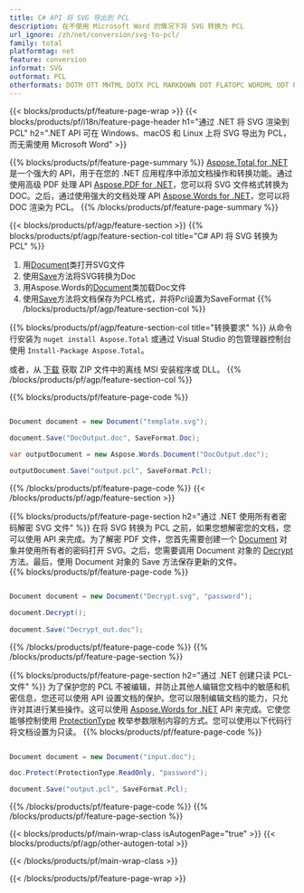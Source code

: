 ```yaml
---
title: C# API 将 SVG 导出到 PCL
description: 在不使用 Microsoft Word 的情况下将 SVG 转换为 PCL
url_ignore: /zh/net/conversion/svg-to-pcl/
family: total
platformtag: net
feature: conversion
informat: SVG
outformat: PCL
otherformats: DOTM OTT MHTML DOTX PCL MARKDOWN DOT FLATOPC WORDML ODT PS XAMLFLOW
---
```

{{< blocks/products/pf/feature-page-wrap >}}
{{< blocks/products/pf/i18n/feature-page-header h1="通过 .NET 将 SVG 渲染到 PCL" h2=".NET API 可在 Windows、macOS 和 Linux 上将 SVG 导出为 PCL，而无需使用 Microsoft Word" >}}

{{% blocks/products/pf/feature-page-summary %}}
[Aspose.Total for .NET](https://products.aspose.com/total/net/) 是一个强大的 API，用于在您的 .NET 应用程序中添加文档操作和转换功能。通过使用高级 PDF 处理 API [Aspose.PDF for .NET](https://products.aspose.com/pdf/net/)，您可以将 SVG 文件格式转换为 DOC。之后，通过使用强大的文档处理 API [Aspose.Words for .NET](https://products.aspose.com/words/net/)，您可以将 DOC 渲染为 PCL。
{{% /blocks/products/pf/feature-page-summary  %}}

{{< blocks/products/pf/agp/feature-section >}}
{{% blocks/products/pf/agp/feature-section-col title="C# API 将 SVG 转换为 PCL" %}}
1. 用[Document](https://reference.aspose.com/pdf/net/aspose.pdf/document)类打开SVG文件
2. 使用[Save](https://reference.aspose.com/pdf/net/aspose.pdf.document/save/methods/5)方法将SVG转换为Doc
3. 用Aspose.Words的[Document](https://reference.aspose.com/words/net/aspose.words/document)类加载Doc文件
4. 使用[Save](https://reference.aspose.com/words/net/aspose.words.document/save/methods/4)方法将文档保存为PCL格式，并将Pcl设置为SaveFormat
{{% /blocks/products/pf/agp/feature-section-col %}}

{{% blocks/products/pf/agp/feature-section-col title="转换要求" %}}
从命令行安装为 ```nuget install Aspose.Total``` 或通过 Visual Studio 的包管理器控制台使用 ```Install-Package Aspose.Total```。

或者，从 [下载](https://releases.aspose.com/total/net) 获取 ZIP 文件中的离线 MSI 安装程序或 DLL。
{{% /blocks/products/pf/agp/feature-section-col %}}

{{% blocks/products/pf/feature-page-code %}}

```cs

Document document = new Document("template.svg");
 
document.Save("DocOutput.doc", SaveFormat.Doc); 

var outputDocument = new Aspose.Words.Document("DocOutput.doc");

outputDocument.Save("output.pcl", SaveFormat.Pcl);   
```

{{% /blocks/products/pf/feature-page-code %}}
{{< /blocks/products/pf/agp/feature-section >}}

{{% blocks/products/pf/feature-page-section  h2="通过 .NET 使用所有者密码解密 SVG 文件" %}}
在将 SVG 转换为 PCL 之前，如果您想解密您的文档，您可以使用 API 来完成。为了解密 PDF 文件，您首先需要创建一个 [Document](https://reference.aspose.com/pdf/net/aspose.pdf/document) 对象并使用所有者的密码打开 SVG。之后，您需要调用 Document 对象的 [Decrypt](https://reference.aspose.com/pdf/net/aspose.pdf/document/methods/decrypt) 方法。最后，使用 Document 对象的 Save 方法保存更新的文件。  
{{% blocks/products/pf/feature-page-code %}}

```cs

Document document = new Document("Decrypt.svg", "password");

document.Decrypt();
 
document.Save("Decrypt_out.doc");
```

{{% /blocks/products/pf/feature-page-code  %}}
{{% /blocks/products/pf/feature-page-section %}}

{{% blocks/products/pf/feature-page-section  h2="通过 .NET 创建只读 PCL- 文件" %}}
为了保护您的 PCL 不被编辑，并防止其他人编辑您文档中的敏感和机密信息，您还可以使用 API 设置文档的保护。您可以限制编辑文档的能力，只允许对其进行某些操作。这可以使用 [Aspose.Words for .NET](https://products.aspose.com/words/net/) API 来完成。它使您能够控制使用 [ProtectionType](https://reference.aspose.com/words/net/aspose.words/protectiontype) 枚举参数限制内容的方式。您可以使用以下代码行将文档设置为只读。 
{{% blocks/products/pf/feature-page-code %}}

```cs

Document document = new Document("input.doc");

doc.Protect(ProtectionType.ReadOnly, "password");

document.Save("output.pcl", SaveFormat.Pcl);    
```

{{% /blocks/products/pf/feature-page-code  %}}
{{% /blocks/products/pf/feature-page-section %}}

{{< blocks/products/pf/main-wrap-class isAutogenPage="true" >}}
{{< blocks/products/pf/agp/other-autogen-total >}}

{{< /blocks/products/pf/main-wrap-class >}}

{{< /blocks/products/pf/feature-page-wrap >}}